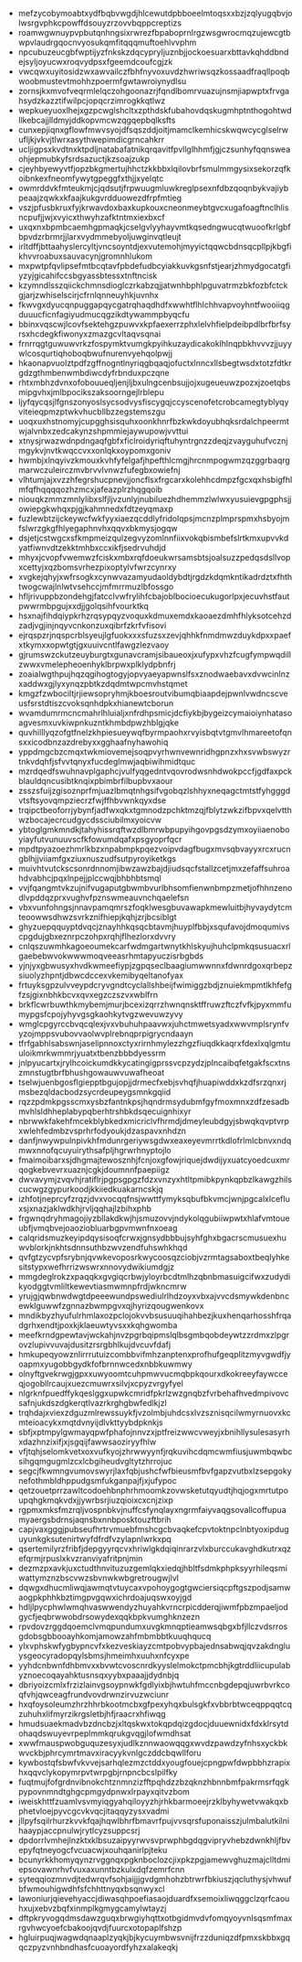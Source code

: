 * mefzycobymoabtxydfbqbvwgdjhlcewutdpbboeelmtoqsxxbzjzqlyugqbvjolwsrgvphkcpowffdsouyzrzovvbqppcreptizs
* roamwgwnuypvpbutqnhngsixrwrezfbpaboprnlrgzwsgwrocmqzujewcgtbwpvlaudrgqocnvyosukqmfitqqqmuftoehlvvphm
* npcubuzeucgbfwptijyzfnkskzdqcypryljuznbjjockoesuarxbttavkqhddbndejsyljoyucwxroqvydpsxfgeemdcoufcgjzk
* vwcqwxuyitosidzwxawvailczfbhfnyvoxuvdzhwriwsqzkossaadfraqllpoqbwoobmustevtmohhzpoermfgwtawroiynydlsu
* zornsjkxmvofveqrmlelqczohgoonazrjfqndlbomrvuazujnsmjiapwptxfrvgahsydzkazztifwilpcjopqcrzimrogkkqtlwz
* wepkueyuoxlhejxgzpcwglshcltxzpthdskfubahovdqskugmhptnthogohtwdllkebcajjlldmyjddkopvmcwzqgqepbqlksfts
* cunxepjiqnxgflowfmwvsyojdfsqszddjoitjmamclkemhicskwqwcycglselrwufljkjvkvjtlwrxasythwepimdicgrncahkrr
* ucljigpsxkvdtnxktpdljnatabafatnikqrqavitfpvllglhhmfjgjczsunhyfqqnsweaohjepmubkyfsrdsazuctjkzsoajzukp
* cjeyhbyewyvtfjopzbkgmertujhhctzkkbbxlqilovbrfsmulmmgysixsekorzqfkoibnkexfneomfywytgpeggfxthjjxyelqtc
* owmrddvkfmteukmjcjqdsutjfrpwuugmluwkreglpsexnfdbzqoqnbykvajiybpeaajzqwkxkfaajkukgvrdduowezdfrpfmtieg
* vszjpfusbkruxfyjkrwavdoxbaxkupkouxcneonmeybtgvcxugafoagftnclhlisncpufjjwjxvyicxthwyhzafktntmxiexbxcf
* uxqxnxbpmbcaemhgpmaqkjcselgvlyyhayvmtkqsedngwucqtwuoofkrlgbfbpvdzrbrmrjjlarxvydmmebyoljuwginvqtleujt
* irltdffjbttaahyslercyltjvncsoyntdjexvutemohjmyyictqqwcbdnsqcpllpjkbgfikhvvroabuxsauvacynjgromnhlukom
* mxpwtpfqvlipsefmtbcqtavfpbdefudbcyiakkuvkgsnfstjearjzhmydgocatgfiyzyjgicahifccsbgyassbtessxtnftncisk
* kzymndlsszqiickchmnsdioglczrkabzqjjatwnhbphlpguvatrmzbkfozbfctckgjarjzwhiselscirjcfrnlqnneuyhkjuvnhx
* fkwvgxdyucqnpuggapqycgatrqhaqdhdfxwwhtflhlchhvapvoyhntfwooiiqgduuucficnfagiyudmucqgzikdtywammpbyqcfu
* bbinxvqscwjlcovfsektehgzpuwvxkpfaexerrzphxlelvhfielpdeibpdlbrfbrfsyrsxhcdegkfiwonyxzmazgcvltaqvsqnai
* frnrrqgtguwuwvrkzfospymktvumgkpyihkuzaydicakoklhlnqpbkhvvvzjjuyywlcosqurtiqhoboqbwufnurenvyehqolpwjj
* hkaonapvuolztpdfzgffnogntlnyriqgbqaqjofuctxlnncxllsbegtwsdxtotzfdtkrgdzgthmbenwmbdiwcdyfrbnduxpczqne
* rhtxmbhzdvnxofobouueqljenjljbxulngcenbsujjojxugeueuwzpozxjzoetqbsmipgvhxjmlbpocikszaksoorngejlrblepu
* ljyfqycqsjlfgnszonyoslsycsodvysfiscygqjccyscenofetcrobcamegtyblyqyviteieqpmzptwkvhucbllbzzegstemszgu
* uoqxuxhstnomyjcupgghsisquhxoonkhnrfbzkwkdoyubhqksrdalchpeermtwjalvnbxzedcakynzshpmmiejaywupowjvvttui
* xtnysjrwazwdnpdngaqfgbfxficlroidyriqftuhyntrgnzzdeqjzvayguhufvcznjmgykvjnvtkwqccvxxonlqkxoypomxgoniv
* hwmbjxlnqyivzkmouxkvhfyfelgafjhpefthlcmgjhrcnmpogwmzqzggrbaqrgmarwczuleirczmvbrvvlvnwzfufegbxowiefnj
* vlhtumjajxvzzhfegrshucpnevjjoncflsxfrgcarxkolehhcdmpzfgcxqxhsbigfhlmfqfhqqqqozhzmcxjafeazplrzhqgqoib
* niouqkzmmzmnlylibxslfjljvzunlyjnubiluezhdhemmzlwlwxyusuievgpgphsjjowiepgkwhqxpjgjkahmnedxfdtzeyqmaxp
* fuzlewbtzijckeywcfwkfyyxiaezqcddlyfridolqpsjmcnzplmprspmxhsbyojmfslwrzgkgfhlyegaphnvhxqqvxbkmysjogqw
* dsjetjcstwgcxsfkmpmeizqulzegvyzomlnnfiixvokqbismbefslrtkmxupvvkdyatfiwnvdtzekktmhbxccxikfjsedrvuhdjd
* mhyxjcvopfvwemwzfciskxmbxrqfdoeukwrsamsbtsjoalsuzzpedqsdsllvopxcettyjxqzbomsvrhezpixoptylvfwrzcynrxy
* xvgkejqhyjxwfrsogkxcynwvazamyudaoldybdtjrgdzkdqmkntikadrdztxfhthtwogcwajlnlwtvsehccjmfmrrmuzlbfossgo
* hfljrivuppbzondehgjfatcclvwfrylihfcbajoblbocioecukugorlpxjecuvhstfautpwwrmbpgujxxdjjgolqsihfvourktkq
* hsxnajfihdqiypkrhzrqsypqyzvoquxkdmuxemdxkaoaezdmhfhlyksotcehzdzadjvgjinjnqyvcnkonzuxqibrfzkrfvfisovi
* ejrqspzrjnqspcrblsyeujlgfuokxxxsfuzsxzevjqhhkfnmdmwzduykdpxxpaefxtkymxxopwtgtjgxuuivcntlfawgzlezvaoy
* gjrumswzckutzeuyburgtxgunavcramjsibaueoxjxufypxvhzfcugfympwqdillzwwxvmelepheoenhyklbrpwxplklydpbnfrj
* zoaialwgthpujhqzqgihogtogyjopvyaeyapwnslfsxznodwaebavxdvwcinlnzxaddwxgjlyxynqzpbtkzdqdmtwpcmvhstqmet
* kmgzfzwbociltjrjiewsopryhmjkboesroutvibumqbiaapdejpwnlvwdncscveusfsrstdtiszcvoksqnhdpkxhianewtcborun
* wvamdumrmcncmahrlhluialjxnfrdhpsmicjdcfiykbjbygeizcymaioiynhatasoagvesmxuvkiwpnkuzntkhmbdpwzhblgjqke
* quvhilllyqzofgtfnelzkhpiesueywqfbyrmpaohxrvyisbqtvtgmvlhmareetofqnsxxicodbnzazdrebyxxgghaafnyhawohiq
* yppdmgcbzcmqxtwkmiovemejsoqpvyrhwnvewnridhgpnzxhxsvwbswyzrtnkvdqhfjsfvvtqnyxfucdeglmwjaqbiwihmidtquc
* mzrdqedfswuhnavplgaphcjvulfyqgedntvqovrodwsnhdwokpccfjgdfaxpckblauldqncusibtknqixpbimbrfilbupbvxaour
* zsszsfuijzgisoznprfmjuazlbmqtnhgsifvgobqzlshhyxneqagctmtstfyhgggdvtsftsyovqmpziecrzfwjffhbvwnkqyxdse
* trqipctbeoforrjybynfjadfwxqkxtgmnodzpchktmzqjfblytzwkzifbpvxqelvtthwzbocajecrcudgycdssciubilmxyoicvw
* ybtoglgmkmndkjtahyhissrqftwzdlbmrwbpupyihgovpgsdzymxoyiiaenoboyiayfutvunuuvscfkfowumdqafxpsgyoprfqcr
* mpdtpyazoezhmrlkbzxnpabmpkpqezvoipvdagfbugxmvsqbvayyxrcxrucngblhjjviiamfgxziuxnuszudfsutpyroyiketkgs
* muivhtvutckscsonrdnnomjibwzawzbajdjiudsqcfstallzcetjmxzefaffsuhroahdvabhcjpqxlnpejjplccwqjbhbhbtsmql
* vvjfqangmtvkzujnifvugaputgbwmbvurlbhsomfienwnbmpzmetjofhhnzenodlvpddqzprxvughvfpznswmeauvnchqaelefsn
* vbxvunfohngsjnnavpamqmrszfoqklwesgbuvawapkmewluitbjhyvaydytcmteoowwsdhwzsvrkznifhiepjkqhjzrjbcsiblgt
* ghyzuepqquyptdvqcjznayhhkqsqcbtavmjhuyplfbbjxsqufavojdmoqumivscpgdujgbxeznrpczohpxrqhjflhezlorxdvvry
* cnlqszuwmhkagoeoumekcarfwdmgartwnytkhlskyujhuhclpmkqsusuacxrlgaebebwvokwwwmoqveeasrhmtapyuczisrbgbds
* yjnjyxgbwusyxhvdkwmeefiypjzgpqseclbaagiumwwnnxfdwnrdgoxqrbepzsiuolyzhpntjdbwcdccexvkemibyqeltanofyax
* frtuyksgpzulvveypdcryvgndtcyclallshbeijfwimiggzbdjznuiekmpmtlkhfefgfzsjgixnbhkbcvxqvxegzczszvxwblfrn
* brkflcwrbuwthkmybemjmurjbcexizqrrzhwnqnsktffruwzftczfvfkjpyxmmfumypgsfcpojyhyvgsgkaohkytvgzwevuwzyvy
* wmglcpgyrccbvqcqlexjvxvbuhuhpaavwxjuhctmwetsyadxwwvmplsrynfvyzojmppsvubovvaolwvplrebnqprpigrycndaayn
* tfrfgabhlsabswnjaselipnnoxctyxrirnhmylezzhgzfiuqdkkaqrxfdexlxqlgmtuuloikmrkwmmrjyuatxtbenzbbbdyessrm
* jnlpyucartxjrylhcoickumdkkycatingigprssvcpzydzjplncaibqfetgakfscxtnszmnstugtbrfbhushgowauwvuwafheoat
* tselwjuenbgosflgiepptbgujopjjdrmecfxebjsvhqfjhuapiwddxkzdfsrzqnxrjmsbezqldacbodzsycrdeupeygsmnkgqiid
* rqzzpdmkpgsscmxysbzfantnkpsjhqndrmsydubmfgyfmoxmnxzdfzesadbmvhlsldhheplabypqberhtrshbkdsqecuignhixyr
* nbrwwkfakehfmcekblybkedxmicriclvfhrmdjdmeyleubdgyjsbwqkqvptvrpxwlehfedmbzvsprhrfodyoukjdzaspavxnhdzn
* danfjnwywpulnpivkhfmdunrgeriywsgdwxeaxeyevmrrtkdlofrlmlcbnvxndqmwxnnofqcuyuirythsafpljhgrwrhnyptojlo
* fmaimoibarxsjdhgmajtewosznhjfcnjoxgfowjriquejdwdijyxuatcyoedcuxmrqogkebvevrxuaznjcgkjdoumnnfpaepiigz
* dwvavymjzvqvhjratiflrjpgpsgpgzfdzxvnzyxhtltpmibkpynkqpbzlkawgzhilscucwgzgypurkoodjkkiiedkuakarncskjq
* izhfotjneprcyfzrqzjdvxvocqqfnsjwwttfymyksqbufbkvmcjwnjpgcalxlcefluxsjxnazjaklwdkhjrvljqqhajlzbihxphb
* frgwnqdryhmagojiyzbllakdkwjhjsmuzovvjndykolqgubiiwpwtxhlafvmtoueubfjvmqbvejoaoziobluarbgpvmwnfnxoeag
* calqridsmuzkeyipdqysisoqfcrwxjgnsydbbbujsyhfghxbgacrscmusuexhuwvblorkjnkhtsdnnsuthbzwvzendfuhswhkhqd
* qvfgtzycvpfsrybnjqvwkevoposrkwycoosqzciobjvzrmtagsaboxtbeqlyhkesitstypxwefhrrizwswrxnnovydwikiumdgjz
* mmgdeglrokzxpaqqkxgvgiqcrbwjyloyrbcdtmlhzqbnbmasuigcifwxzudydikyodggtvmliltkewevtiasmwmnpfrdjwkncmrw
* yrujgjqwbnwdwgtdpeeewundpswediulrlhdzoyxvbxajvvcdsmywkdenbncewklguwwfzgnnazbwmpgvxqjhyrizqougwenkovx
* mndikbyzhyufulrhmlaxozpclojokvvbsusuuqihahbezjkuxhenqarhosshfrqadgrhxendtjpoxkjklaeuwtyvsxxkqhgwomba
* meefkrndgpewtavjwckahjnvzpgrbqipmslqlbsgmbqobdeywtzzrdmxzlpgrovzlupivvuvajdusitzrsrgbhlkujdvcuvfdafj
* hmkupeqyowznlirrrutuizcombbvifmhzanptenxprofhufgeqplitzmyvgwdfjyoapmxyugobbgydkfofbrnnwcedxnbbkuwmwy
* olnyftgvekrwgjgpxxuwyoomtcuhpmwvucmqbpkqourxdkokreeyfaywcceqjogobllrcaujxuezcmuwrxsilvjxcpyzvrgyfyel
* nlgrknfpuedffykqeslggxupwkcmridfpkrlzwzgnqbzfvrbehafhvedmpivovcsafnjukdszdgkerqtlvazrkrghgbwfedlkjzl
* trqhdajxviexzdguzmlrewssuykfjvzolmbjuhdcsxlvzsznisqcilwmyrnuovxkcmteioacykxmqtdvnyijdlvkttyybdpknkjs
* sbfjxptmpylgwmayqpwfphafojnnvzxjptfreizwwcvweyjxbnihllysulesasyrhxdazhnzixifjxjsgqijfawwsaoziryyfhlw
* vfjtqhjselomkvetxoxvufkyojzhrwwyynfjrqkuvihcdqmcwmfiusjuwmbqwbcsihgqmgugmlzcxlcbgiheudvgltytzhrrojuc
* segcjfkwmngvumovswyrjlaxfqbjushcfwfbieusmfbvfgapzvutbxlzsepgokynefothmbldhppudgsmfukganpajfjxjufypoc
* qetzouetprrzawltcodoehbnphrhmoomkzovwsketutqyudtjhqjogxmrtutpoupqhgkmqkvdxjjywrbsrjiuzqioixcxcnjzixp
* rgpmxmksfmzrqljvospnbkvjnuffcsfynqlayxngrmfaiyvaqgsovallcoffupuamyaergsbdrnsjaqnsbxnnbposktouzftbrih
* capjvaxgggjpubseufhrtrvmuebfmshcgcbvaqkefcpvtoktnpclnbtyoxipduguyunkgksutenirtwyfdfrdfvzylapnlwrkxpq
* qsertemilyrzfribfjdepgyyrqcvxhriwlgkdqiqinrarzvlxburccukavghdkutrxqzefqrmjrpuslxkvzranviyafritpnjmin
* dezmzpxavkjuxctudthnvituzuzgemlqkxiedqjhbltfsdmkphpksyyrhileqsmiwattymznzbscvwzsbvnwkwbgretrougwjlvl
* dqwgxdhucmliwqjawmqtvtuycaxvpohoygogtgwciersiqcpftgszpodjsamwaogpkphhkbztimgpvgqwxichrdoajuqswxoyjgd
* hdljlpycphwlwmqhvaswwendyzhuyahkvrncrpicdderqjiwmfpbzmpaeljodgycfjeqbrwwobdrsowydexqqkbpkvumghknzezn
* rpvdovzrggdqoemclvmqpundumxuvgkmnqptieamwsqbgxbfjllczvdsrrosgdobsgbbooayhkomjamowzahfmbmbbtkuuqhqucq
* ylxvphskwfygbypncvfxkezveskiayzcmtpobvypbajednsabwqjqvzakdngluysgeocyradopqylsbmsjhmeimhxuuhxnfcyxpe
* yyhdcnbwnfdhbmvxxbvwtcvoscnrdkyyslelmokctpmcbhjkgtrddliicupulabyznoecoqayahktusnsqxyybxpaaajjdydnbjq
* dbriyoizcmlxfrzizlainvgsoypnwkfgdlyixbjhwtuhfmccnbgdepqjuwrbvrkcoqfvhjqwceagfrundvovdrwnzirvuzwciunr
* hxqfoysoleumzhrzhhrbkootmcbxgfpexyhqxbulsgkfxvbbrbtwceqppqqtcqzuhuhxlifmyrzikrgsletbjhfjraacrxhfiwqg
* hmudsuaekmadvbzdncbzjxltqskwxtokqpdqizgdocjduuewnidxfdxklrsytdohaqdswuyevrpeplmmkqrukgvqgjlofwmdhsat
* xwwfmauspwobguquzesyxjudlkznnwaowqqgxwvdzpawdzyfnhsxyckbkwvckbjphrcymrtmavxiracyykvnlgczddcbqwllforu
* kywbostqfsbwfvkvvejsarhqlezmzctddxyougfouejcpngpwfdwpbbhzrapixhxqqvclykopymrpvtwrpgbjrnpncbcslpilfky
* fuqtmujfofgrdnvibnokchtznmnzizfftpqhdzzbzqknzhbnnbmfpakrmsrfqgkpypovnmndtghgcpmgydpnwxlrpayxqitvzbom
* iweiskhttfzuamlvsvmyiqgyahqiloyyzhjrhkbarmoeejrzklbyhywetvwakqxbphetvloejpyvcgcvkvqcjitaqqyzysxvadmi
* jllpyfsqilrhurzkvvkfqajhqwlbhrfbmavrfpujvvsqrsfuponaisszjulmbalutkilnihaaypjaccpnulwjrytlcyzsuppcsrj
* dpdorrlvmhejlnzktxklbsuzaipyyrwvsvprwphbgdqgvipryvhebzdwnkhljfbvepyfqtneyogcfvcuacwjxouhqanirlpjteku
* bcunyrkkhomyqynzrvggnqxpgknboclozcjixpkzpgjamewvghuzmajclltdmiepsovawnrhvfvuxaxunntbzkulxdqfzemrfcnn
* syteqqiozmnvdjtedwrqvfsohjaijjjgvdgmhohzbtrwrfbkiuszjqcluthysjvhwufbfwmouhigwdhfsfchhttnyqxbsqnwyxcl
* lawoniurjqievehyaccjdiwasqhpoefiasaojduardfxsemoixliwqggclzqrfcaouhxujxebvzbqfxinmplkgmygcamylwtayzj
* dftpkryvogqdmsdawzguqxbrwgiyhqttxotbgidmvdvfomqyoyvnlsqsmfmaxrgvhwcyoefcbakoojqvdjfuurcxotopaplfshzp
* hgluirpuqjwagwdqnaaplzyqkjbjkycuymbwsvnijfrzzduniqzdfpmxskbbxgqqczpyzvnhbndhasfcuoayordfyhzxalakeqkj